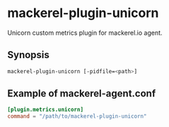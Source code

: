 mackerel-plugin-unicorn
=======================

Unicorn custom metrics plugin for mackerel.io agent.

Synopsis
--------

```sh
mackerel-plugin-unicorn [-pidfile=<path>]
```

Example of mackerel-agent.conf
------------------------------

```conf
[plugin.metrics.unicorn]
command = "/path/to/mackerel-plugin-unicorn"
```
